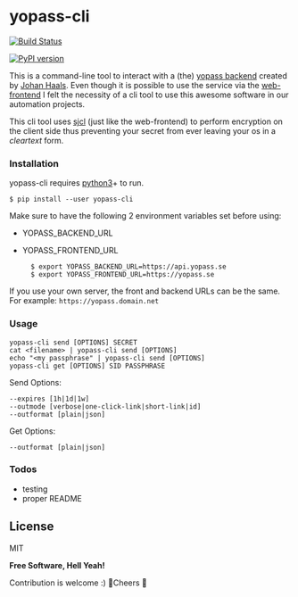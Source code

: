 # yopass-cli

[![Build Status](https://travis-ci.org/zsolt-halo/yopass-cli.svg?branch=master)](https://travis-ci.org/zsolt-halo/yopass-cli)

[![PyPI version](https://badge.fury.io/py/yopass-cli.svg)](https://badge.fury.io/py/yopass-cli)

This is a command-line tool to interact with a (the) [yopass backend](https://github.com/jhaals/yopass) created by [Johan Haals](https://github.com/jhaals).
Even though it is possible to use the service via the [web-frontend](https://yopass.se) I felt the necessity of a cli tool to use this awesome software in our automation projects. 

This cli tool uses [sjcl](https://pypi.org/project/sjcl/) (just like the web-frontend) to perform encryption on the client side thus preventing your secret from ever leaving your os in a _cleartext_ form.

### Installation

yopass-cli requires [python3](https://www.python.org/downloads/)+ to run.

    $ pip install --user yopass-cli

Make sure to have the following 2 environment variables set before using:

- YOPASS_BACKEND_URL
- YOPASS_FRONTEND_URL
 
        $ export YOPASS_BACKEND_URL=https://api.yopass.se
        $ export YOPASS_FRONTEND_URL=https://yopass.se

If you use your own server, the front and backend URLs can be the same. For
example: `https://yopass.domain.net`

### Usage

    yopass-cli send [OPTIONS] SECRET
    cat <filename> | yopass-cli send [OPTIONS]
    echo "<my passphrase" | yopass-cli send [OPTIONS]
    yopass-cli get [OPTIONS] SID PASSPHRASE

Send Options:

    --expires [1h|1d|1w]
    --outmode [verbose|one-click-link|short-link|id]
    --outformat [plain|json]

Get Options:

    --outformat [plain|json]

### Todos

 - testing
 - proper README

License
----

MIT

**Free Software, Hell Yeah!**

Contribution is welcome :) 🍺Cheers 🍺
